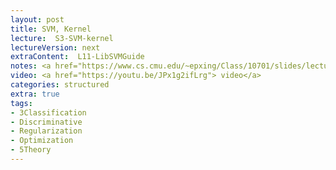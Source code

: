 ```yaml
---
layout: post
title: SVM, Kernel
lecture:  S3-SVM-kernel
lectureVersion: next
extraContent:  L11-LibSVMGuide
notes: <a href="https://www.cs.cmu.edu/~epxing/Class/10701/slides/lecture16-VC.pdf"> VC Theory </a>
video: <a href="https://youtu.be/JPx1g2ifLrg"> video</a> 
categories: structured
extra: true
tags:
- 3Classification
- Discriminative
- Regularization
- Optimization
- 5Theory
---
```

